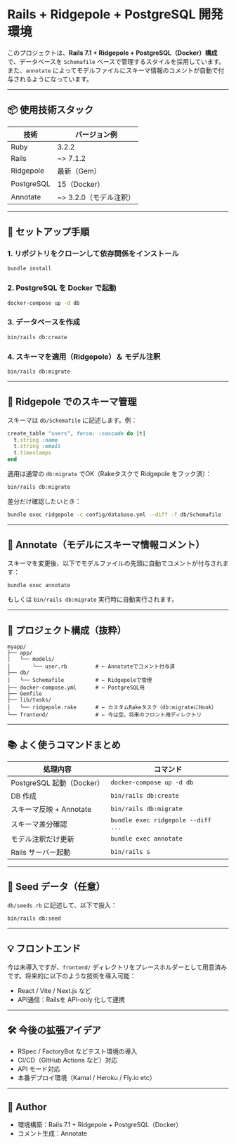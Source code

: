 # Rails + Ridgepole + PostgreSQL 開発環境

このプロジェクトは、**Rails 7.1 + Ridgepole + PostgreSQL（Docker）構成**で、データベースを `Schemafile` ベースで管理するスタイルを採用しています。  
また、`annotate` によってモデルファイルにスキーマ情報のコメントが自動で付与されるようになっています。

---

## 📦 使用技術スタック

| 技術          | バージョン例       |
|---------------|--------------------|
| Ruby          | 3.2.2              |
| Rails         | ~> 7.1.2           |
| Ridgepole     | 最新（Gem）        |
| PostgreSQL    | 15（Docker）       |
| Annotate      | ~> 3.2.0（モデル注釈） |

---

## 🚀 セットアップ手順

### 1. リポジトリをクローンして依存関係をインストール

```bash
bundle install
```

### 2. PostgreSQL を Docker で起動

```bash
docker-compose up -d db
```

### 3. データベースを作成

```bash
bin/rails db:create
```

### 4. スキーマを適用（Ridgepole）＆ モデル注釈

```bash
bin/rails db:migrate
```

---

## 🧩 Ridgepole でのスキーマ管理

スキーマは `db/Schemafile` に記述します。例：

```ruby
create_table "users", force: :cascade do |t|
  t.string :name
  t.string :email
  t.timestamps
end
```

適用は通常の `db:migrate` でOK（Rakeタスクで Ridgepole をフック済）：

```bash
bin/rails db:migrate
```

差分だけ確認したいとき：

```bash
bundle exec ridgepole -c config/database.yml --diff -f db/Schemafile
```

---

## 📝 Annotate（モデルにスキーマ情報コメント）

スキーマを変更後、以下でモデルファイルの先頭に自動でコメントが付与されます：

```bash
bundle exec annotate
```

もしくは `bin/rails db:migrate` 実行時に自動実行されます。

---

## 📁 プロジェクト構成（抜粋）

```
myapp/
├── app/
│   └── models/
│       └── user.rb         # ← Annotateでコメント付与済
├── db/
│   └── Schemafile          # ← Ridgepoleで管理
├── docker-compose.yml      # ← PostgreSQL用
├── Gemfile
├── lib/tasks/
│   └── ridgepole.rake      # ← カスタムRakeタスク（db:migrateにHook）
└── frontend/               # ← 今は空。将来のフロント用ディレクトリ
```

---

## 📚 よく使うコマンドまとめ

| 処理内容                         | コマンド                                               |
|----------------------------------|--------------------------------------------------------|
| PostgreSQL 起動（Docker）       | `docker-compose up -d db`                             |
| DB 作成                          | `bin/rails db:create`                                 |
| スキーマ反映 + Annotate         | `bin/rails db:migrate`                                |
| スキーマ差分確認                 | `bundle exec ridgepole --diff ...`                    |
| モデル注釈だけ更新               | `bundle exec annotate`                                |
| Rails サーバー起動               | `bin/rails s`                                         |

---

## 🌱 Seed データ（任意）

`db/seeds.rb` に記述して、以下で投入：

```bash
bin/rails db:seed
```

---

## 💡 フロントエンド

今は未導入ですが、`frontend/` ディレクトリをプレースホルダーとして用意済みです。将来的に以下のような技術を導入可能：

- React / Vite / Next.js など
- API通信：Railsを API-only 化して連携

---

## 🛠 今後の拡張アイデア

- RSpec / FactoryBot などテスト環境の導入
- CI/CD（GitHub Actions など）対応
- API モード対応
- 本番デプロイ環境（Kamal / Heroku / Fly.io etc）

---

## 🙌 Author

- 環境構築：Rails 7.1 + Ridgepole + PostgreSQL（Docker）
- コメント生成：Annotate
